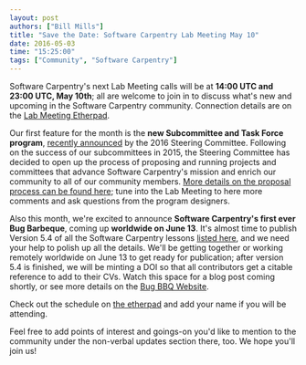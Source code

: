 ```yaml
---
layout: post
authors: ["Bill Mills"]
title: "Save the Date: Software Carpentry Lab Meeting May 10"
date: 2016-05-03
time: "15:25:00"
tags: ["Community", "Software Carpentry"]
---
```


Software Carpentry's next Lab Meeting calls will be at **14:00 UTC and 23:00 UTC, May 10th**; all are welcome to join in to discuss what's new and upcoming in the Software Carpentry community. Connection details are on the [Lab Meeting Etherpad](http://pad.software-carpentry.org/swc-lab-meeting-2016-05-10).

Our first feature for the month is the **new Subcommittee and Task Force program**, [recently announced](blog/2016/04/subcommittes-taskforces.html) by the 2016 Steering Committee. Following on the success of our subcommittees in 2015, the Steering Committee has decided to open up the process of proposing and running projects and committees that advance Software Carpentry's mission and enrich our community to all of our community members. [More details on the proposal process can be found here](https://github.com/swcarpentry/board/blob/master/subcommittees/proposal_instructions.md); tune into the Lab Meeting to here more comments and ask questions from the program designers.

Also this month, we're excited to announce **Software Carpentry's first ever Bug Barbeque**, coming up **worldwide on June 13**. It's almost time to publish Version 5.4 of all the Software Carpentry lessons [listed here](http://software-carpentry.org/lessons/), and we need your help to polish up all the details. We'll be getting together or working remotely worldwide on June 13 to get ready for publication; after version 5.4 is finished, we will be minting a DOI so that all contributors get a citable reference to add to their CVs. Watch this space for a blog post coming shortly, or see more details on the [Bug BBQ Website](http://swcarpentry.github.io/SWC-bug-bbq/).

Check out the schedule on [the etherpad](http://pad.software-carpentry.org/swc-lab-meeting-2016-05-10) and add your name if you will be attending. 

Feel free to add points of interest and goings-on you'd like to mention to the community under the non-verbal updates section there, too. We hope you'll join us!
